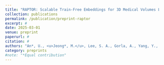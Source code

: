 ```yaml
---
title: "RAPTOR: Scalable Train-Free Embeddings for 3D Medical Volumes Leveraging Pretrained 2D Foundation Models"
collection: publications
permalink: /publication/preprint-raptor
excerpt: #
date: 2025-03-01
venue: preprint
paperurl: #
citation: #
authors: "An*, U., <u>Jeong*, M.</u>, Lee, S. A., Gorla, A., Yang, Y., and Sankararaman, S."
category: preprints
#note: "*Equal contribution"
---
```

